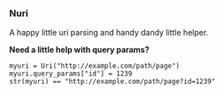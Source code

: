 ### Nuri

A happy little uri parsing and handy dandy little helper.

**Need a little help with query params?**

    myuri = Uri("http://example.com/path/page")
    myuri.query_params["id"] = 1239
    str(myuri) == "http://example.com/path/page?id=1239"